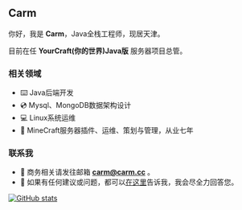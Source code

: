 ## Carm
你好，我是 **Carm**，Java全栈工程师，现居天津。

目前在任 **YourCraft(你的世界)Java版** 服务器项目总管。

### 相关领域
- ⌨️ Java后端开发
- 💿 Mysql、MongoDB数据架构设计
- 💻 Linux系统运维
- 💎 MineCraft服务器插件、运维、策划与管理，从业七年

### 联系我
- 📧 商务相关请发往邮箱 **carm@carm.cc** 。
- 💬 如果有任何建议或问题，都可以[在这里](https://github.com/CarmJos/CarmJos/issues)告诉我，我会尽全力回答您。

[![GitHub stats](https://github-readme-stats.vercel.app/api?username=CarmJos)](https://github.com/anuraghazra/github-readme-stats)
